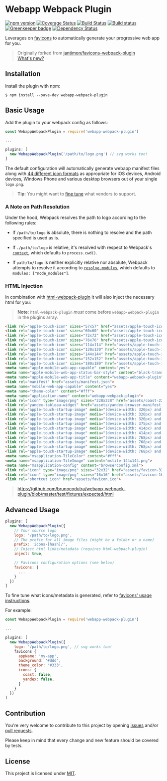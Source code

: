 # Webapp Webpack Plugin

[![npm version](https://badge.fury.io/js/webapp-webpack-plugin.svg)](http://badge.fury.io/js/webapp-webpack-plugin)
[![Coverage Status](https://coveralls.io/repos/github/brunocodutra/webapp-webpack-plugin/badge.svg?branch=master)](https://coveralls.io/github/brunocodutra/webapp-webpack-plugin?branch=master)
[![Build Status](https://travis-ci.org/brunocodutra/webapp-webpack-plugin.svg?branch=master)](https://travis-ci.org/brunocodutra/webapp-webpack-plugin)
[![Build status](https://ci.appveyor.com/api/projects/status/q1ntrbmkhmdmw0ep/branch/master?svg=true)](https://ci.appveyor.com/project/brunocodutra/webapp-webpack-plugin/branch/master)
[![Greenkeeper badge](https://badges.greenkeeper.io/brunocodutra/webapp-webpack-plugin.svg)](https://greenkeeper.io/)
[![Dependency Status](https://david-dm.org/brunocodutra/webapp-webpack-plugin.svg)](https://david-dm.org/brunocodutra/webapp-webpack-plugin)

Leverages on [favicons](https://github.com/haydenbleasel/favicons) to automatically generate your progressive web app for you.

> Originally forked from [jantimon/favicons-webpack-plugin](https://github.com/jantimon/favicons-webpack-plugin)
> <br/>[What's new?](https://github.com/brunocodutra/webapp-webpack-plugin/releases)

## Installation

Install the plugin with npm:
```shell
$ npm install --save-dev webapp-webpack-plugin
```

## Basic Usage

Add the plugin to your webpack config as follows:

```javascript
const WebappWebpackPlugin = require('webapp-webpack-plugin')

...

plugins: [
  new WebappWebpackPlugin('/path/to/logo.png') // svg works too!
]
```

The default configuration will automatically generate webapp manifest files along with
[44 different icon formats](https://github.com/brunocodutra/webapp-webpack-plugin/tree/master/test/fixtures/expected/default)
as appropriate for iOS devices, Android devices, Windows Phone and various desktop browsers out of your single `logo.png`.

> **Tip:** You might want to [fine tune](#advanced-usage) what vendors to support.

### A Note on Path Resolution

Under the hood, Webpack resolves the path to logo according to the following
rules:

* If `/path/to/logo` is absolute, there is nothing to resolve and the path
specified is used as is.

* If `./path/to/logo` is relative, it's resolved with respect to Webpack's
[`context`](https://webpack.js.org/configuration/entry-context/#context),
which defaults to `process.cwd()`.

* If `path/to/logo` is neither explicitly relative nor absolute,
Webpack attempts to resolve it according to
[`resolve.modules`](https://webpack.js.org/configuration/resolve/#resolve-modules),
which defaults to `modules: ["node_modules"]`.

### HTML Injection

In combination with [html-webpack-plugin](https://github.com/ampedandwired/html-webpack-plugin) it will also inject the necessary html for you:

> **Note**: `html-webpack-plugin` _must_ come before `webapp-webpack-plugin` in the plugins array.

```html
<link rel="apple-touch-icon" sizes="57x57" href="assets/apple-touch-icon-57x57.png">
<link rel="apple-touch-icon" sizes="60x60" href="assets/apple-touch-icon-60x60.png">
<link rel="apple-touch-icon" sizes="72x72" href="assets/apple-touch-icon-72x72.png">
<link rel="apple-touch-icon" sizes="76x76" href="assets/apple-touch-icon-76x76.png">
<link rel="apple-touch-icon" sizes="114x114" href="assets/apple-touch-icon-114x114.png">
<link rel="apple-touch-icon" sizes="120x120" href="assets/apple-touch-icon-120x120.png">
<link rel="apple-touch-icon" sizes="144x144" href="assets/apple-touch-icon-144x144.png">
<link rel="apple-touch-icon" sizes="152x152" href="assets/apple-touch-icon-152x152.png">
<link rel="apple-touch-icon" sizes="180x180" href="assets/apple-touch-icon-180x180.png">
<meta name="apple-mobile-web-app-capable" content="yes">
<meta name="apple-mobile-web-app-status-bar-style" content="black-translucent">
<meta name="apple-mobile-web-app-title" content="webapp-webpack-plugin">
<link rel="manifest" href="assets/manifest.json">
<meta name="mobile-web-app-capable" content="yes">
<meta name="theme-color" content="#fff">
<meta name="application-name" content="webapp-webpack-plugin">
<link rel="icon" type="image/png" sizes="228x228" href="assets/coast-228x228.png">
<link rel="yandex-tableau-widget" href="assets/yandex-browser-manifest.json">
<link rel="apple-touch-startup-image" media="(device-width: 320px) and (device-height: 480px) and (-webkit-device-pixel-ratio: 1)" href="assets/apple-touch-startup-image-320x460.png">
<link rel="apple-touch-startup-image" media="(device-width: 320px) and (device-height: 480px) and (-webkit-device-pixel-ratio: 2)" href="assets/apple-touch-startup-image-640x920.png">
<link rel="apple-touch-startup-image" media="(device-width: 320px) and (device-height: 568px) and (-webkit-device-pixel-ratio: 2)" href="assets/apple-touch-startup-image-640x1096.png">
<link rel="apple-touch-startup-image" media="(device-width: 375px) and (device-height: 667px) and (-webkit-device-pixel-ratio: 2)" href="assets/apple-touch-startup-image-750x1294.png">
<link rel="apple-touch-startup-image" media="(device-width: 414px) and (device-height: 736px) and (orientation: landscape) and (-webkit-device-pixel-ratio: 3)" href="assets/apple-touch-startup-image-1182x2208.png">
<link rel="apple-touch-startup-image" media="(device-width: 414px) and (device-height: 736px) and (orientation: portrait) and (-webkit-device-pixel-ratio: 3)" href="assets/apple-touch-startup-image-1242x2148.png">
<link rel="apple-touch-startup-image" media="(device-width: 768px) and (device-height: 1024px) and (orientation: landscape) and (-webkit-device-pixel-ratio: 1)" href="assets/apple-touch-startup-image-748x1024.png">
<link rel="apple-touch-startup-image" media="(device-width: 768px) and (device-height: 1024px) and (orientation: portrait) and (-webkit-device-pixel-ratio: 1)" href="assets/apple-touch-startup-image-768x1004.png">
<link rel="apple-touch-startup-image" media="(device-width: 768px) and (device-height: 1024px) and (orientation: landscape) and (-webkit-device-pixel-ratio: 2)" href="assets/apple-touch-startup-image-1496x2048.png">
<link rel="apple-touch-startup-image" media="(device-width: 768px) and (device-height: 1024px) and (orientation: portrait) and (-webkit-device-pixel-ratio: 2)" href="assets/apple-touch-startup-image-1536x2008.png">
<meta name="msapplication-TileColor" content="#fff">
<meta name="msapplication-TileImage" content="mstile-144x144.png">
<meta name="msapplication-config" content="browserconfig.xml">
<link rel="icon" type="image/png" sizes="32x32" href="assets/favicon-32x32.png">
<link rel="icon" type="image/png" sizes="16x16" href="assets/favicon-16x16.png">
<link rel="shortcut icon" href="assets/favicon.ico">
```

> https://github.com/brunocodutra/webapp-webpack-plugin/blob/master/test/fixtures/expected/html

## Advanced Usage

```javascript
plugins: [
  new WebappWebpackPlugin({
    // Your source logo
    logo: '/path/to/logo.png',
    // The prefix for all image files (might be a folder or a name)
    prefix: 'icons-[hash]/',
    // Inject html links/metadata (requires html-webpack-plugin)
    inject: true,

    // Favicons configuration options (see below)
    favicons: {
      ...
    }
  })
]
```

To fine tune what icons/metadata is generated, refer to
[favicons' usage instructions](https://github.com/haydenbleasel/favicons#usage).

For example:

```javascript
const WebappWebpackPlugin = require('webapp-webpack-plugin')

...

plugins: [
  new WebappWebpackPlugin({
    logo: '/path/to/logo.png', // svg works too!
    favicons {
      appName: 'my-app',
      background: '#ddd',
      theme_color: '#333',
      icons: {
        coast: false,
        yandex: false,
      }
    }
  })
]
```

## Contribution

You're very welcome to contribute to this project by opening [issues](https://github.com/brunocodutra/webapp-webpack-plugin/issues) and/or [pull requests](https://github.com/brunocodutra/webapp-webpack-plugin/pulls).

Please keep in mind that every change and new feature should be covered by tests.

## License

This project is licensed under [MIT](https://github.com/brunocodutra/webapp-webpack-plugin/blob/master/LICENSE).
